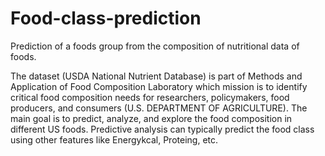 # Food-class-prediction
Prediction of a foods group from the composition of nutritional data of foods.


The dataset (USDA National Nutrient Database) is part of Methods and Application of Food Composition
Laboratory which mission is to identify critical food composition needs for researchers, policymakers, 
food producers, and consumers (U.S. DEPARTMENT OF AGRICULTURE). The main goal is to predict, analyze, and explore
the food composition in different US foods. Predictive analysis can typically predict the food class using other features like Energykcal, Proteing, etc.
